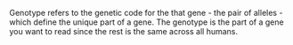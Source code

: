 Genotype refers to the genetic code for the that gene - the pair of alleles - which define the unique part of a gene. The genotype is the part of a gene you want to read since the rest is the same across all humans.